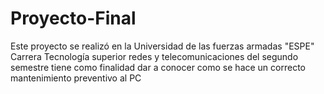# Proyecto-Final
Este proyecto se realizó en la Universidad de las fuerzas armadas "ESPE" Carrera Tecnología superior redes y telecomunicaciones del segundo semestre tiene como finalidad dar a conocer como se hace un correcto mantenimiento preventivo al PC
